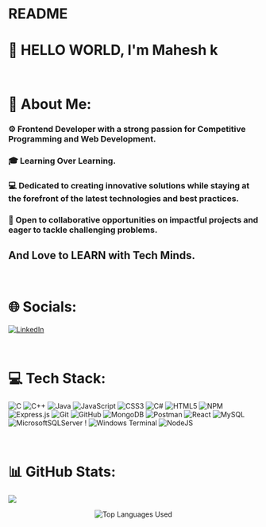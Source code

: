 # README
<h1>👋 HELLO WORLD, I'm Mahesh k</h1>

<br>

# 💫 About Me:
<h3>⚙️ Frontend Developer with a strong passion for Competitive Programming and Web Development.</h3> 
<h3>🎓 Learning Over Learning.</h3>
<h3>💻 Dedicated to creating innovative solutions while staying at the forefront of the latest technologies and best practices. </h3> 
<h3>🤝 Open to collaborative opportunities on impactful projects and eager to tackle challenging problems. </h3>
<h2><strong>And Love to LEARN with Tech Minds.</strong></h2>

<br>

# 🌐 Socials:
[![LinkedIn](https://img.shields.io/badge/LinkedIn-%230077B5.svg?logo=linkedin&logoColor=white)](https://www.linkedin.com/in/mahesh-k-5baa49263)

<br>

# 💻 Tech Stack:
![C](https://img.shields.io/badge/c-%2300599C.svg?style=for-the-badge&logo=c&logoColor=white) ![C++](https://img.shields.io/badge/c++-%2300599C.svg?style=for-the-badge&logo=c%2B%2B&logoColor=white) ![Java](https://img.shields.io/badge/java-%23ED8B00.svg?style=for-the-badge&logo=openjdk&logoColor=white) ![JavaScript](https://img.shields.io/badge/javascript-%23323330.svg?style=for-the-badge&logo=javascript&logoColor=%23F7DF1E) ![CSS3](https://img.shields.io/badge/css3-%231572B6.svg?style=for-the-badge&logo=css3&logoColor=white) ![C#](https://img.shields.io/badge/c%23-%23239120.svg?style=for-the-badge&logo=csharp&logoColor=white) ![HTML5](https://img.shields.io/badge/html5-%23E34F26.svg?style=for-the-badge&logo=html5&logoColor=white) ![NPM](https://img.shields.io/badge/NPM-%23CB3837.svg?style=for-the-badge&logo=npm&logoColor=white) ![Express.js](https://img.shields.io/badge/express.js-%23404d59.svg?style=for-the-badge&logo=express&logoColor=%2361DAFB) ![Git](https://img.shields.io/badge/git-%23F05033.svg?style=for-the-badge&logo=git&logoColor=white) ![GitHub](https://img.shields.io/badge/github-%23121011.svg?style=for-the-badge&logo=github&logoColor=white) ![MongoDB](https://img.shields.io/badge/MongoDB-%234ea94b.svg?style=for-the-badge&logo=mongodb&logoColor=white) ![Postman](https://img.shields.io/badge/Postman-FF6C37?style=for-the-badge&logo=postman&logoColor=white) ![React](https://img.shields.io/badge/react-%2320232a.svg?style=for-the-badge&logo=react&logoColor=%2361DAFB) ![MySQL](https://img.shields.io/badge/mysql-4479A1.svg?style=for-the-badge&logo=mysql&logoColor=white) ![MicrosoftSQLServer](https://img.shields.io/badge/Microsoft%20SQL%20Server-CC2927?style=for-the-badge&logo=microsoft%20sql%20server&logoColor=white) ! ![Windows Terminal](https://img.shields.io/badge/Windows%20Terminal-%234D4D4D.svg?style=for-the-badge&logo=windows-terminal&logoColor=white)  ![NodeJS](https://img.shields.io/badge/node.js-6DA55F?style=for-the-badge&logo=node.js&logoColor=white) 

<br>

# 📊 GitHub Stats:

<!-- GitHub Streak Stats -->

![](https://github-readme-streak-stats.herokuapp.com/?user=maheshklmn&theme=blueberry&hide_border=false)<br/>


<!-- Top Languages Card -->
<p align="center">
  <img src="https://github-readme-stats.vercel.app/api/top-langs/?username=maheshklmn&layout=compact&theme=blueberry" alt="Top Languages Used" />
</p>


<!-- Proudly created with GPRM ( https://gprm.itsvg.in ) -->
